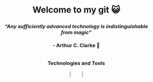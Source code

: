 # <p align="center"> Welcome to my git :smiley_cat: </p>

### <p align="center"> ***“Any sufficiently advanced technology is indistinguishable from magic”*** </p>
### <p align="center"> - Arthur C. Clarke :dizzy:</p>

#

### <p align="center"> Technologies and Tools </p>
<div align="center">

<a display=flex  href="https://simple.wikipedia.org/wiki/C_(programming_language)"><img display=flex src="https://upload.wikimedia.org/wikipedia/commons/thumb/1/18/C_Programming_Language.svg/1200px-C_Programming_Language.svg.png" alt="C Language" width=7% heigth=7%></a>
<a display=flex  href="https://simple.wikipedia.org/wiki/C_(programming_language)"><img display=flex 
src="https://javaprogrammingstepbystep.files.wordpress.com/2016/10/l12866-java-eps-logo-99090.png?w=518&h=510&crop=1" alt="Java Language" width=7% heigth=7%></a>  
</div>
